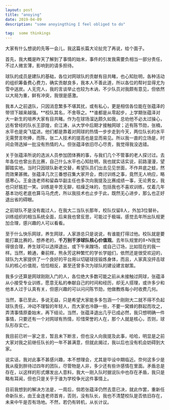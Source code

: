 ```yaml
---
layout: post
title: "anoying"
date: 2019-04-09 
description: "some anoyingthing I feel obliged to do"

tag:  some thinkings
---
```

大家有什么想说的先等一会儿，我这篇长篇大论扯完了再说，给个面子。

首先，我大概是昨天了解到了事情的始末，事件的引发我需要负相当一部分责任，不过人微言薄，影响到的请多担待。

球队的成员是建队的基础，各位对网球队的贡献有目共睹，也心知肚明，各种活动的组织筹备费心费力，确实贡献良多，我本人不善此道，所以各位的帮衬显得尤为雪中送炭。人无完人，我的言谈举止也较为木讷，不少队员对我颇有意见，但依然以大局为重，鲜有冲突，我很是感激。

我本人之前退队，只因消息繁多不堪其扰，或有私心，更是相信各位能在张蕴泽的带领下越来越强。**校队其名，不舍辱之。**谁都是从零起步，上学期张蕴泽对大一新生的培养大家有目共睹。作为在球场溜达颇久如我，总劝他不必太过操心，远有曾经的队长王邵煌，俞江涛，从大学中后期才接触网球；近有陈节勋，张楠，水平也是突飞猛进。他们都是靠着对网球的热情一步步走到今天，两位队长的水平无需赘言吹捧，而陈，张二人技术的提高也是显而易见。所以我一直的立场是，时间会筛选掉一批没有热情的人。但张蕴泽依旧尽心尽责，我觉得我没选错。

关于张蕴泽所说的选派人员参加团体赛的事，与我们几个不管事的老人探讨过。去年各位也曾出去比赛，自己什么水平也心知肚明，我也就实话实说，前路漫漫，望脚踏实地。当时只因球队新老交替，希望队员们出去见见世面，不作井底之蛙，然而效果甚微。张蕴泽几次三番想召集大家开会，商讨训练之事，竟然无人响应，略感寒心。王金连老师和留森华副主任也多次向我提及比赛成绩一事，无论男女，我也只好尴尬一笑。训练是辛苦无聊，枯燥乏味的，包括我也不喜欢训练，仗着几年基本功吃老底也算马马虎虎，所以我技术也止步于此，既然无心进步，那么也正好退出省的碍眼。

之前球队不是没有裁过人，在我大二当队长那年，校队仅留8人，外加3位替补。训练组织的相当系统全面，后来我也曾反思，可能过于极端，感觉去年所出队规更加合理，感兴趣的人可以看看。

至于什么快乐网球，养生网球，人家游总只是说说，有谁能打得过他。校队就是要能打赢比赛的，想养老的，**千万别干涉球队核心价值观**。去年队规里的8+N我觉得很合理，养生球可以选择退出，或下午来蹭场，或自己订场，比如现在的我一样。当然，赖通，秦前辉，熊永芳这种繁忙的学长学姐们，依然还是很受欢迎的，球队为大家提供了一个良好的平台用以切磋球技锻炼身体，而且，人家真没抨击球队的核心价值观，恰恰相反，甚至还曾多次为球队的建设建言献策。

我多少还算是网球刚刚入门的人，各位绝大多数可能之前从未接触过网球，张蕴泽从小接受专业训练，愿意无私的奉献自己的时间和经历，却无人搭理，或许多少和他本人过于认真有关，但感兴趣的可以问问陈节勋，他做教练每小时收费几何。

当然，事已至此，多说无益，只是希望大家能多多包涵一个刚刚大二就不得不负起球队责任，冲动不理智的年轻人，而大家也冷静一些，不要一窝蜂的群起而攻之，弄清事情原委始末，再下结论。当然，张蕴泽退出几乎已成必然，我只想明确一件事情，只要还有一个对网球有热情，珍惜荣誉的人在，那个人就是核心，否则，球队形存实亡。

我目前已听一家之言，暂且未下断言，但也没人向我提及此事，哈哈，明显是之前大家对我之前继任队长的一年不甚满意，但就此揭过，我以后也没有机会妨碍到大家。

说实话，我对此事不甚感兴趣，本不想理会，尤其是毕设中期临近。奈何这多少是我从瘦到胖待过四年的团队，尽管物是人非，多少还有些许感情在里面。矛盾总是存在，以这样的形式爆发出人意料，我大一刚入队时据说队中也存在矛盾，我只是略有耳闻，但也只是关乎于谁为学校争光这件事情上。

目前我想到的解决方法是，一周后，倘若张蕴泽仍然去意已决，就此作罢，重新任命新队长，由王金连老师首肯，否则，没有队长，我也不清楚校队是否依旧存在，未来中午是否有场地。不然，若仍有转机，从长计议。